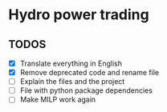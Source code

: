 # Hydro power trading

## TODOS
- [x] Translate everything in English
- [x] Remove deprecated code and rename file
- [ ] Explain the files and the project
- [ ] File with python package dependencies
- [ ] Make MILP work again
